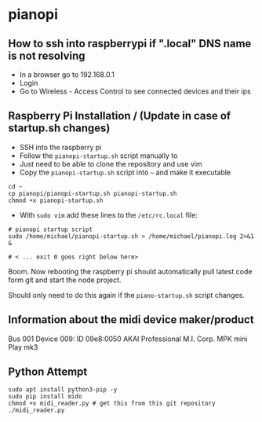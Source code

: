 # pianopi

## How to ssh into raspberrypi if ".local" DNS name is not resolving
* In a browser go to 192.168.0.1
* Login
* Go to Wireless - Access Control to see connected devices and their ips

## Raspberry Pi Installation / (Update in case of startup.sh changes)
* SSH into the raspberry pi
* Follow the `pianopi-startup.sh` script manually to
* Just need to be able to clone the repository and use vim
* Copy the `pianopi-startup.sh` script into `~` and make it executable
```shell
cd ~
cp pianopi/pianopi-startup.sh pianopi-startup.sh
chmod +x pianopi-startup.sh 
```
* With `sudo vim` add these lines to the `/etc/rc.local` file:
```shell
# pianopi startup script
sudo /home/michael/pianopi-startup.sh > /home/michael/pianopi.log 2>&1 &

# < ... exit 0 goes right below here>
```

Boom. Now rebooting the raspberry pi should automatically pull latest code form git and start the node project.

Should only need to do this again if the `piano-startup.sh` script changes.


## Information about the midi device maker/product
Bus 001 Device 009: ID 09e8:0050 AKAI  Professional M.I. Corp. MPK mini Play mk3    

## Python Attempt
```shell
sudo apt install python3-pip -y
sudo pip install mido
chmod +x midi_reader.py # get this from this git repository
./midi_reader.py
```
